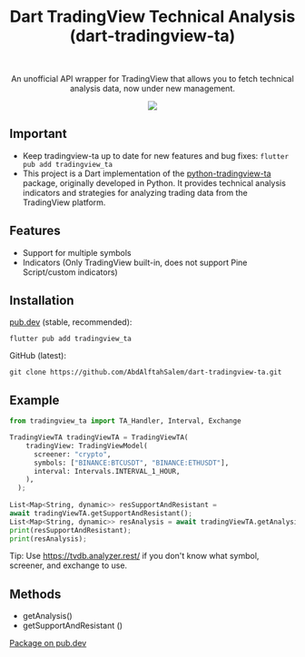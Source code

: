 <h1 align="center">Dart TradingView Technical Analysis (dart-tradingview-ta)</h1>
<br>
<div align="center">
  <p>An unofficial API wrapper for TradingView that allows you to fetch technical analysis data, now under new management.</p>
  <img src="https://raw.githubusercontent.com/analyzerrest/python-tradingview-ta/main/images/tradingview.png" />
</div>

## Important

- Keep tradingview-ta up to date for new features and bug fixes: `flutter pub add tradingview_ta`
- This project is a Dart implementation of
the [python-tradingview-ta](https://github.com/AnalyzerREST/python-tradingview-ta) package, originally developed in
Python. It provides technical analysis indicators and strategies for analyzing trading data from the TradingView
platform.

## Features

* Support for multiple symbols
* Indicators (Only TradingView built-in, does not support Pine Script/custom indicators)

## Installation

[pub.dev](https://pub.dev/packages/tradingview_ta/install) (stable, recommended):

```flutter pub add tradingview_ta```

GitHub (latest):

```git clone https://github.com/AbdAlftahSalem/dart-tradingview-ta.git```

## Example

```python
from tradingview_ta import TA_Handler, Interval, Exchange

TradingViewTA tradingViewTA = TradingViewTA(
    tradingView: TradingViewModel(
      screener: "crypto",
      symbols: ["BINANCE:BTCUSDT", "BINANCE:ETHUSDT"],
      interval: Intervals.INTERVAL_1_HOUR,
    ),
  );
  
List<Map<String, dynamic>> resSupportAndResistant =
await tradingViewTA.getSupportAndResistant();
List<Map<String, dynamic>> resAnalysis = await tradingViewTA.getAnalysis();
print(resSupportAndResistant);
print(resAnalysis);
```

Tip: Use https://tvdb.analyzer.rest/ if you don't know what symbol, screener, and exchange to use.

## Methods

- getAnalysis()
- getSupportAndResistant ()

[Package on pub.dev](https://pub.dev/packages/tradingview_ta)

